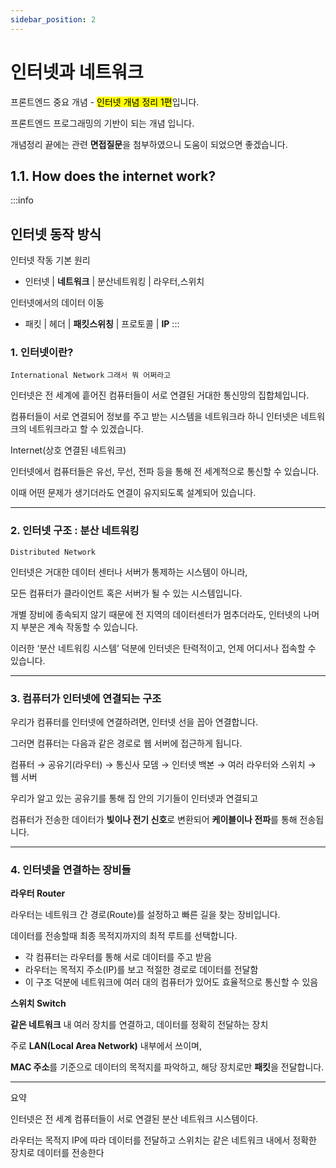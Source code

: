 ```yaml
---
sidebar_position: 2
---
```


# 인터넷과 네트워크


프론트엔드 중요 개념 - <mark>인터넷 개념 정리 1편</mark>입니다.

프론트엔드 프로그래밍의 기반이 되는 개념 입니다.

개념정리 끝에는 관련 **면접질문**을 첨부하였으니 도움이 되었으면 좋겠습니다.

## 1.1. How does the internet work?

:::info
## 인터넷 동작 방식

인터넷 작동 기본 원리

- 인터넷 | **네트워크** | 분산네트워킹 | 라우터,스위치

인터넷에서의 데이터 이동

- 패킷 | 헤더 | **패킷스위칭** | 프로토콜 | **IP**
:::

### 1. 인터넷이란?

`International Network` 
`그래서 뭐 어쩌라고`

인터넷은 전 세계에 흩어진 컴퓨터들이 서로 연결된 거대한 통신망의 집합체입니다.

컴퓨터들이 서로 연결되어 정보를 주고 받는 시스템을 네트워크라 하니 인터넷은 네트워크의 네트워크라고 할 수 있겠습니다.

Internet(상호 연결된 네트워크)

인터넷에서 컴퓨터들은 유선, 무선, 전파 등을 통해 전 세계적으로 통신할 수 있습니다.

이때 어떤 문제가 생기더라도 연결이 유지되도록 설계되어 있습니다.

---

### 2. 인터넷 구조 : 분산 네트워킹

`Distributed Network`

인터넷은 거대한 데이터 센터나 서버가 통제하는 시스템이 아니라, 

모든 컴퓨터가 클라이언트 혹은 서버가 될 수 있는 시스템입니다.

개별 장비에 종속되지 않기 때문에 전 지역의 데이터센터가 멈추더라도, 인터넷의 나머지 부분은 계속 작동할 수 있습니다.

이러한 ‘분산 네트워킹 시스템’ 덕분에 인터넷은 탄력적이고, 언제 어디서나 접속할 수 있습니다.

---

### 3. 컴퓨터가 인터넷에 연결되는 구조

우리가 컴퓨터를 인터넷에 연결하려면, 인터넷 선을 꼽아 연결합니다.

그러면 컴퓨터는 다음과 같은 경로로 웹 서버에 접근하게 됩니다.

컴퓨터 → 공유기(라우터) → 통신사 모뎀 → 인터넷 백본 → 여러 라우터와 스위치 → 웹 서버

우리가 알고 있는 공유기를 통해 집 안의 기기들이 인터넷과 연결되고

컴퓨터가 전송한 데이터가 **빛이나 전기 신호**로 변환되어 **케이블이나 전파**를 통해 전송됩니다.

---

### 4. 인터넷을 연결하는 장비들

**라우터 Router**

라우터는 네트워크 간 경로(Route)를 설정하고 빠른 길을 찾는 장비입니다.

데이터를 전송할때 최종 목적지까지의 최적 루트를 선택합니다.  

- 각 컴퓨터는 라우터를 통해 서로 데이터를 주고 받음
- 라우터는 목적지 주소(IP)를 보고 적절한 경로로 데이터를 전달함
- 이 구조 덕분에 네트워크에 여러 대의 컴퓨터가 있어도 효율적으로 통신할 수 있음

**스위치 Switch**

**같은 네트워크** 내 여러 장치를 연결하고, 데이터를 정확히 전달하는 장치

주로 **LAN(Local Area Network)** 내부에서 쓰이며, 

**MAC 주소**를 기준으로 데이터의 목적지를 파악하고, 해당 장치로만 **패킷**을 전달합니다.

---

요약

인터넷은 전 세계 컴퓨터들이 서로 연결된 분산 네트워크 시스템이다.

라우터는 목적지 IP에 따라 데이터를 전달하고 스위치는 같은 네트워크 내에서 정확한 장치로 데이터를 전송한다